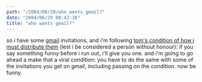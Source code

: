 ```yaml
---
path: "/2004/06/29/who_wants_gmail?" 
date: "2004/06/29 08:42:38" 
title: "who wants gmail?" 
---
```

<p>so i have some <a href="http://gmail.google.com/">gmail</a> invitations, and i'm following <a href="http://www.plasticbag.org/archives/2004/06/anyone_for_gmail.shtml">tom's condition of how i must distribute them</a> (lest i be considered a person without honour): if you say something funny before i run out, i'll give you one. and i'm going to go ahead a make that a viral condition: you have to do the same with some of the invitations you get on gmail, including passing on the condition. now be funny.</p>